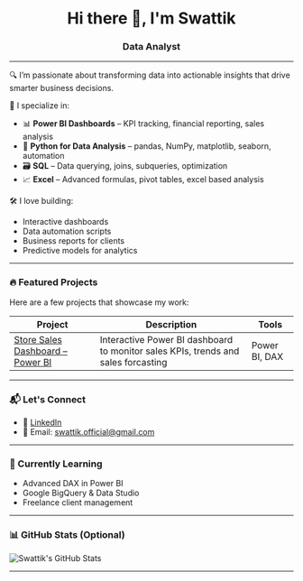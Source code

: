 <h1 align="center">Hi there 👋, I'm Swattik</h1>

<h3 align="center">Data Analyst</h3>

---

🔍 I’m passionate about transforming data into actionable insights that drive smarter business decisions.

🎯 I specialize in:
- 📊 **Power BI Dashboards** – KPI tracking, financial reporting, sales analysis
- 🐍 **Python for Data Analysis** – pandas, NumPy, matplotlib, seaborn, automation
- 🗃️ **SQL** – Data querying, joins, subqueries, optimization
- 📈 **Excel** – Advanced formulas, pivot tables, excel based analysis

🛠️ I love building:
- Interactive dashboards
- Data automation scripts
- Business reports for clients
- Predictive models for analytics

---

### 🔥 Featured Projects

Here are a few projects that showcase my work:

| Project | Description | Tools |
|--------|-------------|-------|
| [Store Sales Dashboard – Power BI](https://github.com/Swattik-Git21/Sales-Dashboard-PowerBI) | Interactive Power BI dashboard to monitor sales KPIs, trends and sales forcasting | Power BI, DAX |

---

### 📬 Let's Connect

- 💼 [LinkedIn](https://www.linkedin.com/in/swattik-samanta-2aa44b178/)
- 📧 Email: swattik.official@gmail.com

---

### 🧠 Currently Learning
- Advanced DAX in Power BI
- Google BigQuery & Data Studio
- Freelance client management

---

### 📊 GitHub Stats (Optional)

![Swattik's GitHub Stats](https://github-readme-stats.vercel.app/api?username=Swattik-Git21&show_icons=true&theme=radical)

---

<!-- You can also add visitor badge, quotes, or other widgets -->
